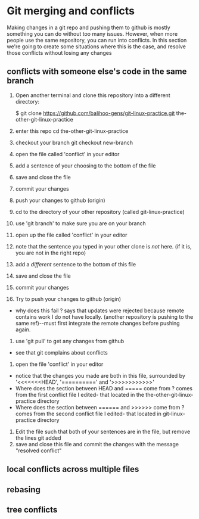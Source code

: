 # Git merging and conflicts

Making changes in a git repo and pushing them to github is mostly something you can do without too many issues. However, when more people use the same repository, you can run into conflicts.
In this section we're going to create some situations where this is the case, and resolve those conflicts without losing any changes

## conflicts with someone else's code in the same branch

1. Open another terminal and clone this repository into a different directory:

    $ git clone https://github.com/balihoo-gens/git-linux-practice.git the-other-git-linux-practice

1. enter this repo
    cd the-other-git-linux-practice
1. checkout your branch
	git checkout new-branch
1. open the file called 'conflict' in your editor
1. add a sentence of your choosing to the bottom of the file
1. save and close the file
1. commit your changes
1. push your changes to github (origin)
1. cd to the directory of your other repository (called git-linux-practice)
1. use 'git branch' to make sure you are on your branch
1. open up the file called 'conflict' in your editor
1. note that the sentence you typed in your other clone is *not* here. (if it is, you are not in the right repo)
1. add a *different* sentence to the bottom of this file
1. save and close the file
1. commit your changes
1. Try to push your changes to github (origin)
  * why does this fail ?
	says that updates were rejected because remote contains work I do not have locally. (another repository is pushing to the same ref)--must first integrate the remote changes before pushing again. 
1. use 'git pull' to get any changes from github
  * see that git complains about conflicts
1. open the file 'conflict' in your editor
  * notice that the changes you made are both in this file, surrounded by '<<<<<<<HEAD', '==========' and '>>>>>>>>>>>>'
  * Where does the section between HEAD and ===== come from ?
	comes from the first conflict file I edited- that located in the the-other-git-linux-practice directory
  * Where does the section between ====== and >>>>>> come from ?
	comes from the second conflict file I edited- that located in git-linux-practice directory
1. Edit the file such that both of your sentences are in the file, but remove the lines git added
1. save and close this file and commit the changes with the message "resolved conflict"

## local conflicts across multiple files

## rebasing

## tree conflicts

